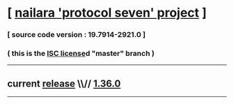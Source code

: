 
# [ [nailara 'protocol seven' project](http://src.nailara.net/) ]

### [ source code version : 19.7914-2921.0 ]

### ( this is the [ISC license](license)d "master" branch )
---
## current [release](https://github.com/anotherlink/nailara/releases) \\\\// [1.36.0](https://github.com/anotherlink/nailara/releases/tag/1.36.0)
---
